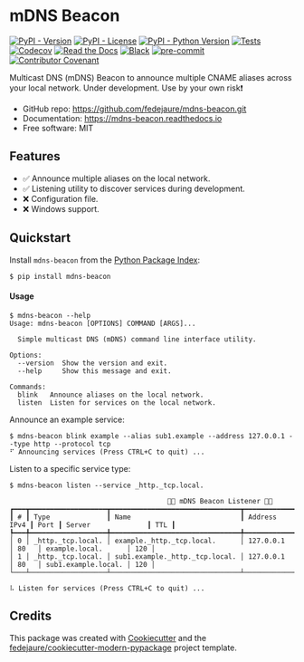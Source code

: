 # mDNS Beacon

[![PyPI - Version](https://img.shields.io/pypi/v/mdns-beacon.svg)](https://pypi.python.org/pypi/mdns-beacon)
[![PyPI - License](https://img.shields.io/pypi/l/mdns-beacon.svg)](https://pypi.python.org/pypi/mdns-beacon)
[![PyPI - Python Version](https://img.shields.io/pypi/pyversions/mdns-beacon.svg)](https://pypi.python.org/pypi/mdns-beacon)
[![Tests](https://github.com/fedejaure/mdns-beacon/workflows/tests/badge.svg)](https://github.com/fedejaure/mdns-beacon/actions?workflow=tests)
[![Codecov](https://codecov.io/gh/fedejaure/mdns-beacon/branch/main/graph/badge.svg)](https://codecov.io/gh/fedejaure/mdns-beacon)
[![Read the Docs](https://readthedocs.org/projects/mdns-beacon/badge/)](https://mdns-beacon.readthedocs.io/)
[![Black](https://img.shields.io/badge/code%20style-black-000000.svg)](https://github.com/psf/black)
[![pre-commit](https://img.shields.io/badge/pre--commit-enabled-brightgreen?logo=pre-commit&logoColor=white)](https://github.com/pre-commit/pre-commit)
[![Contributor Covenant](https://img.shields.io/badge/Contributor%20Covenant-2.0-4baaaa.svg)](CODE_OF_CONDUCT.md)


Multicast DNS (mDNS) Beacon to announce multiple CNAME aliases across your local network. Under development. Use by your own risk❗


* GitHub repo: <https://github.com/fedejaure/mdns-beacon.git>
* Documentation: <https://mdns-beacon.readthedocs.io>
* Free software: MIT


## Features

* ✅ Announce multiple aliases on the local network.
* ✅ Listening utility to discover services during development.
* ❌ Configuration file.
* ❌ Windows support.

## Quickstart

Install `mdns-beacon` from the [Python Package Index][pypi]:

```
$ pip install mdns-beacon
```

#### Usage

```
$ mdns-beacon --help
Usage: mdns-beacon [OPTIONS] COMMAND [ARGS]...

  Simple multicast DNS (mDNS) command line interface utility.

Options:
  --version  Show the version and exit.
  --help     Show this message and exit.

Commands:
  blink   Announce aliases on the local network.
  listen  Listen for services on the local network.
```

Announce an example service:

```
$ mdns-beacon blink example --alias sub1.example --address 127.0.0.1 --type http --protocol tcp
⠋ Announcing services (Press CTRL+C to quit) ...
```

Listen to a specific service type:

```
$ mdns-beacon listen --service _http._tcp.local.
                                                                                                            
                                       🚨📡 mDNS Beacon Listener 📡🚨                                       
┏━━━┳━━━━━━━━━━━━━━━━━━━┳━━━━━━━━━━━━━━━━━━━━━━━━━━━━━━━━┳━━━━━━━━━━━━━━┳━━━━━━┳━━━━━━━━━━━━━━━━━━━━━┳━━━━━┓
┃ # ┃ Type              ┃ Name                           ┃ Address IPv4 ┃ Port ┃ Server              ┃ TTL ┃
┡━━━╇━━━━━━━━━━━━━━━━━━━╇━━━━━━━━━━━━━━━━━━━━━━━━━━━━━━━━╇━━━━━━━━━━━━━━╇━━━━━━╇━━━━━━━━━━━━━━━━━━━━━╇━━━━━┩
│ 0 │ _http._tcp.local. │ example._http._tcp.local.      │ 127.0.0.1    │ 80   │ example.local.      │ 120 │
│ 1 │ _http._tcp.local. │ sub1.example._http._tcp.local. │ 127.0.0.1    │ 80   │ sub1.example.local. │ 120 │
└───┴───────────────────┴────────────────────────────────┴──────────────┴──────┴─────────────────────┴─────┘
                                                                                                            
⠧ Listen for services (Press CTRL+C to quit) ...
```

## Credits

This package was created with [Cookiecutter][cookiecutter] and the [fedejaure/cookiecutter-modern-pypackage][cookiecutter-modern-pypackage] project template.

[cookiecutter]: https://github.com/cookiecutter/cookiecutter
[cookiecutter-modern-pypackage]: https://github.com/fedejaure/cookiecutter-modern-pypackage
[pypi]: https://pypi.org/
